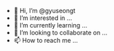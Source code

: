 - 👋 Hi, I’m @gyuseongt
- 👀 I’m interested in ...
- 🌱 I’m currently learning ...
- 💞️ I’m looking to collaborate on ...
- 📫 How to reach me ...

<!---
gyuseongt/gyuseongt is a ✨ special ✨ repository because its `README.md` (this file) appears on your GitHub profile.
You can click the Preview link to take a look at your changes.
--->
